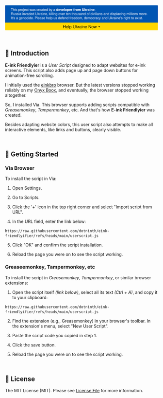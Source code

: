 [![Stand With Ukraine](https://raw.githubusercontent.com/vshymanskyy/StandWithUkraine/main/banner-direct-single.svg)](https://supportukrainenow.org/)

<br>

## 🚀 Introduction

**E-ink Friendlyier** is a _User Script_ designed to adapt websites for e-ink screens. This script also adds page up and page down buttons for animation-free scrolling.

I initially used the [einkbro](https://github.com/plateaukao/einkbro) browser. But the latest versions stopped working reliably on my [Onyx Boox](https://www.boox.com/), and eventually, the browser stopped working altogether.

So, I installed Via. This browser supports adding scripts compatible with _Greasemonkey_, _Tampermonkey_, etc. And that's how **E-ink Friendlyier** was created.

Besides adapting website colors, this user script also attempts to make all interactive elements, like links and buttons, clearly visible.

<br>

## 🏁 Getting Started

### Via Browser

To install the script in Via:

1. Open Settings.

2. Go to Scripts.

3. Click the '+' icon in the top right corner and select "Import script from URL".

4. In the URL field, enter the link below:

```
https://raw.githubusercontent.com/dotninth/eink-friendlyifier/refs/heads/main/userscript.js
```

5. Click "OK" and confirm the script installation.

6. Reload the page you were on to see the script working.

### Greaseemonkey, Tampermonkey, etc

To install the script in _Greasemonkey_, _Tampermonkey_, or similar browser extensions:

1. Open the script itself _(link below)_, select all its text _(Ctrl + A)_, and copy it to your clipboard:

```
https://raw.githubusercontent.com/dotninth/eink-friendlyifier/refs/heads/main/userscript.js
```

2. Find the extension (e.g., Greasemonkey) in your browser's toolbar. In the extension's menu, select "New User Script".

3. Paste the script code you copied in step 1.

4. Click the save button.

5. Reload the page you were on to see the script working.

<br>

## 📄 License

The MIT License (MIT). Please see [License File](LICENSE.md) for more information.
